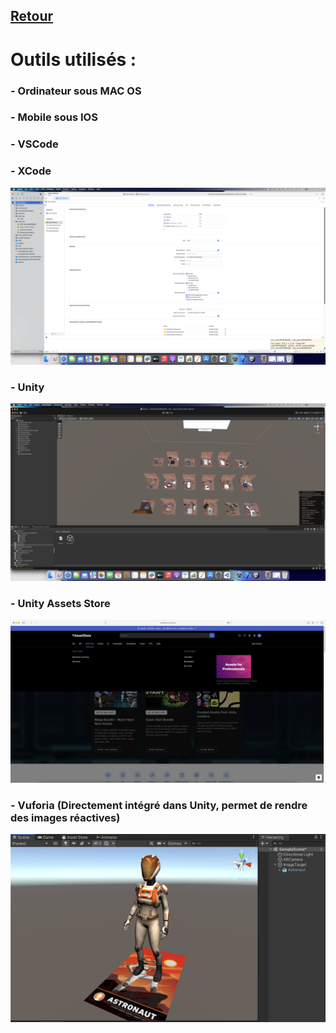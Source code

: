 ## [Retour](/Readme.md)

# Outils utilisés :

### - Ordinateur sous MAC OS
### - Mobile sous IOS
### - VSCode
### - XCode
 
<img src="/Images/capture_xcode.PNG" alt="XCode" width="700">

### - Unity
 
<img src="/Images/capture_unity.PNG" alt="Unity" width="700">

### - Unity Assets Store

<img src="/Images/capture_assets_store.png" alt="Unity" width="700">

### - Vuforia (Directement intégré dans Unity, permet de rendre des images réactives)

<img src="/Images/vuforia_screen.png" alt="vuforia" width="700">


